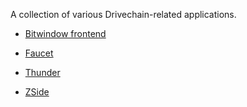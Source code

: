A collection of various Drivechain-related applications.

- [Bitwindow frontend](bitwindow/README.md)

- [Faucet](faucet/README.md)

- [Thunder](thunder/README.md)

- [ZSide](zside/README.md)

